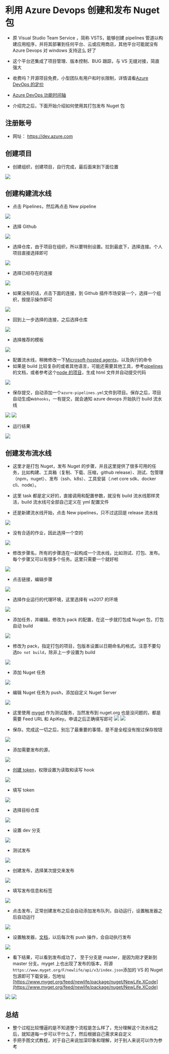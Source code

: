 # 利用 Azure Devops 创建和发布 Nuget 包

- 原 Visual Studio Team Service ，简称 VSTS，能够创建 pipelines 管道以构建应用程序，并将其部署到任何平台、云或应用商店，其他平台可能就没有 Azure Devops 对 windows 支持这么
  好了
- 这个平台还集成了项目管理、版本控制、BUG 跟踪，与 VS 无缝对接，简直强大
- 收费吗？开源项目免费，小型团队有用户和时长限制，详情请看[Azure DevOps 的定价](https://azure.microsoft.com/zh-cn/pricing/details/devops/azure-devops-services/)
- [Azure DevOps 功能时间轴](https://docs.microsoft.com/en-us/azure/devops/release-notes/)

- 介绍完之后，下面开始介绍如何使用其打包发布 Nuget 包

## 注册账号

- 网址： https://dev.azure.com

## 创建项目

- 创建组织，创建项目，自行完成，最后面来到下面位置

![ ](http://cdn.hebinghong.com/img/20200628093045.png)

## 创建构建流水线

- 点击 Pipelines，然后再点击 New pipeline

![ ](http://cdn.hebinghong.com/img/20200628093705.png)

- 选择 Github

![ ](http://cdn.hebinghong.com/img/20200628094002.png)

- 选择仓库，由于项目在组织，所以要特别设置。拉到最底下，选择连接。个人项目直接选择即可

![ ](http://cdn.hebinghong.com/img/20200628094623.png)

- 选择已经存在的连接

![ ](http://cdn.hebinghong.com/img/20200628094723.png)

- 如果没有的话，点击下面的连接，到 Github 插件市场安装一个，选择一个组织，按提示操作即可

![ ](http://cdn.hebinghong.com/img/2019-03-31-17-53-37.png)

- 回到上一步选择的连接，之后选择仓库

![ ](http://cdn.hebinghong.com/img/2019-03-31-18-00-32.png)

- 选择推荐的模板

![ ](http://cdn.hebinghong.com/img/2019-03-31-18-02-38.png)

- 配置流水线，稍微修改一下[Microsoft-hosted agents](https://docs.microsoft.com/zh-cn/azure/devops/pipelines/agents/hosted?view=azure-devops&tabs=yaml)，以及执行的命令
- 如果是 build 比较复杂的或者其他语言，可能还需要其他工具，参考[pipelines](https://docs.microsoft.com/zh-cn/azure/devops/pipelines/languages/dotnet-core?view=azure-devops)的文档，或者参考这个[node 的项目](https://github.com/xxred/xxred.github.io/blob/master/azure-pipelines.yml)，生成 html 文件并自动提交代码

![ ](http://cdn.hebinghong.com/img/2019-03-31-18-10-25.png)

- 保存提交，自动添加一个`azure-pipelines.yml`文件到项目。保存之后，项目自动生成`Webhooks`，一有提交，就会通知 azure devops 开始执行 build 流水线

![ ](http://cdn.hebinghong.com/img/2019-03-31-18-16-32.png)
![ ](http://cdn.hebinghong.com/img/2019-03-31-18-24-29.png)

- 运行结果

![ ](http://cdn.hebinghong.com/img/2019-03-31-20-08-57.png)

## 创建发布流水线

- 这里才是打包 Nuget，发布 Nuget 的步骤，并且这里提供了很多可用的任务，比如构建、工具箱（复制、下载、压缩，github release）、测试、包管理（npm，nuget）、发布（ssh、k8s）、工具安装（.net core sdk、docker cli、node）。
- 这里 task 都是定义好的，直接调用和配置参数，就没有 build 流水线那样灵活，build 流水线可全部自己定义在 yml 配置文件

- 还是新建流水线开始，点击 New pipelines，只不过这回是 release 流水线

![ ](http://cdn.hebinghong.com/img/2019-03-31-18-37-33.png)

- 没有合适的作业，因此选择一个空的

![ ](http://cdn.hebinghong.com/img/2019-03-31-18-40-26.png)

- 修改步骤名，所有的步骤连在一起构成一个流水线，比如测试、打包、发布。每个步骤又可以有很多个任务。这里只需要一个就好啦

![ ](http://cdn.hebinghong.com/img/2019-03-31-18-41-35.png)

- 点击链接，编辑步骤

![ ](http://cdn.hebinghong.com/img/2019-03-31-18-46-53.png)

- 选择作业运行的代理环境，这里选择有 vs2017 的环境

![ ](http://cdn.hebinghong.com/img/2019-03-31-18-50-28.png)

- 添加任务，并编辑，修改为 pack 的配置，在这一步就打包成 Nuget 包，打包自动 build

![ ](http://cdn.hebinghong.com/img/2019-03-31-18-51-36.png)

- 修改为 pack，指定打包的项目，包版本设置以日期命名的格式。注意不要勾选`Do not build`，除非上一步设置为 build

![ ](http://cdn.hebinghong.com/img/2019-03-31-18-55-39.png)

- 添加 Nuget 任务

![ ](http://cdn.hebinghong.com/img/2019-03-31-18-57-36.png)

- 编辑 Nuget 任务为 push，添加自定义 Nuget Server

![ ](http://cdn.hebinghong.com/img/2019-03-31-19-00-03.png)

- 这里使用 [myget](https://www.myget.org) 作为测试服务，当然发布到 nuget.org 也是没问题的，都是需要 Feed URL 和 ApiKey。申请之后正确填写即可
  ![ ](http://cdn.hebinghong.com/img/20200628100201.png)
  ![ ](http://cdn.hebinghong.com/img/2019-03-31-19-05-40.png)

- 保存。完成这一切之后，别忘了最重要的事情，是不是全程没有按过保存按钮

![ ](http://cdn.hebinghong.com/img/2019-03-31-19-07-52.png)

- 添加需要发布的源，

![ ](http://cdn.hebinghong.com/img/2019-03-31-19-24-28.png)

- [创建 token](https://github.com/settings/tokens/new)，权限设置为读取和读写 hook

![ ](http://cdn.hebinghong.com/img/2019-03-31-19-41-09.png)

- 填写 token

![ ](http://cdn.hebinghong.com/img/2019-03-31-19-35-39.png)

- 选择目标仓库

![ ](http://cdn.hebinghong.com/img/2019-03-31-19-39-47.png)

- 设置 dev 分支

![ ](http://cdn.hebinghong.com/img/2019-03-31-19-43-57.png)

- 测试发布

![ ](http://cdn.hebinghong.com/img/2019-03-31-19-08-40.png)

- 创建发布，选择某次提交来发布

![ ](http://cdn.hebinghong.com/img/2019-03-31-19-46-31.png)

- 填写发布信息和标签

![ ](http://cdn.hebinghong.com/img/2019-03-31-19-17-13.png)

- 点击发布，正常创建发布之后会自动添加发布队列，自动运行，设置触发器之后自动运行

![ ](http://cdn.hebinghong.com/img/2019-03-31-19-19-06.png)

- 设置触发器，[文档](https://docs.microsoft.com/en-us/azure/devops/pipelines/release/triggers?view=azure-devops&viewFallbackFrom=vsts)，以后每次有 push 操作，会自动执行发布

![ ](http://cdn.hebinghong.com/img/2019-03-31-19-53-14.png)

- 看下结果，可以看到发布成功了， 至于分支是 master，是因为刚才更新到 master 分支。myget 上也出现了发布的版本，将源`https://www.myget.org/F/newlife/api/v3/index.json`添加的 VS 的 Nuget 包源即可下载安装，包地址[https://www.myget.org/feed/newlife/package/nuget/NewLife.XCode](https://www.myget.org/feed/newlife/package/nuget/NewLife.XCode)

![ ](http://cdn.hebinghong.com/img/2019-03-31-20-14-09.png)
![ ](http://cdn.hebinghong.com/img/2019-03-31-20-17-36.png)

## 总结

- 整个过程比较懵逼的是不知道整个流程是怎么样了，充分理解这个流水线之后，就知道每一步可以干什么了，然后根据自己需求来自定义
- 手把手图文式教程，对于自己来说加深印象和理解，对于别人来说可以作为参考
